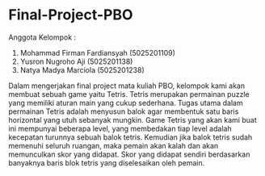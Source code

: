 # Final-Project-PBO

Anggota Kelompok :
1. Mohammad Firman Fardiansyah (5025201109)
2. Yusron Nugroho Aji (5025201138)
3. Natya Madya Marciola (5025201238)

Dalam mengerjakan final project mata kuliah PBO, kelompok kami akan membuat sebuah game yaitu Tetris. Tetris merupakan permainan puzzle yang memiliki aturan main yang cukup sederhana. Tugas utama dalam permainan Tetris adalah menyusun balok agar membentuk satu baris horizontal yang utuh sebanyak mungkin. Game Tetris yang akan kami buat ini mempunyai beberapa level, yang membedakan tiap level adalah kecepatan turunnya sebuah balok tetris. Kemudian jika balok tetris sudah memenuhi seluruh ruangan, maka pemain akan kalah dan akan memunculkan skor yang didapat. Skor yang didapat sendiri berdasarkan banyaknya baris blok tetris yang diselesaikan oleh pemain.
